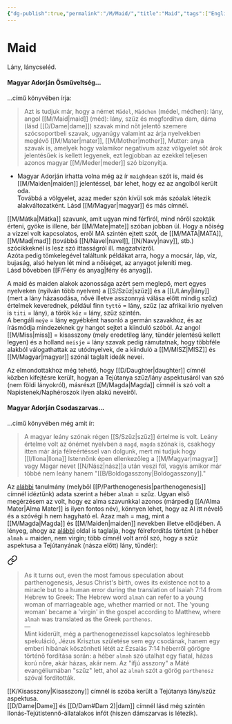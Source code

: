 ```yaml
---
{"dg-publish":true,"permalink":"/M/Maid/","title":"Maid","tags":["Englishtexttranslated","containstransclusions"],"created":"2023-10-21T03:53","updated":"2024-02-10T04:09"}
---
```



# Maid

Lány, lánycseléd.  

#### Magyar Adorján Ősműveltség...  

...című könyvében írja:  
> Azt is tudjuk már, hogy a német `Mädel`, `Mädchen` (médel, médhen): lány, angol [[M/Maid\|maid]] (méd): lány, szűz és megfordítva dam, dáma (lásd [[D/Dame\|dame]]) szavak mind nőt jelentő szemere szócsoportbeli szavak, ugyanúgy valamint az árja nyelvekben meglévő [[M/Mater\|mater]], [[M/Mother\|mother]], Mutter: anya szavak is, amelyek hogy valamikor negatívum azaz völgyelet sőt árok jelentésűek is kellett legyenek, ezt legjobban az ezekkel teljesen azonos magyar [[M/Meder\|meder]] szó bizonyítja.  
- Magyar Adorján írhatta volna még az ír `maighdean` szót is, maid és [[M/Maiden\|maiden]] jelentéssel, bár lehet, hogy ez az angolból került oda.  
Továbbá a völgyelet, azaz meder szón kívül sok más szóalak létezik alakváltozatként. Lásd [[M/Magyar\|magyar]] és más címnél.  

[[M/Mátka\|Mátka]] szavunk, amit ugyan mind férfiról, mind nőről szokták érteni, gyöke is illene, bár [[M/Mate\|mate]] szóban jobban ül. Hogy a nőiség a vízzel volt kapcsolatos, erről MA szintén ejtett szót, de [[M/MATA\|MATA]], [[M/Mad\|mad]] (továbbá [[N/Navel\|navel]], [[N/Navy\|navy]], stb.) szócikkeknél is lesz szó ittasságról ill. magzatvízről.  
Azóta pedig tömkelegével találtunk példákat arra, hogy a mocsár, láp, víz, bujaság, alsó helyen lét mind a nőiséget, az anyagot jeleníti meg.  
Lásd bővebben [[F/Fény és anyag\|fény és anyag]].  

A maid és maiden alakok azonossága azért sem meglepő, mert egyes nyelveken (nyilván több nyelven) a [[S/Szűz\|szűz]] és a [[L/Lány\|lány]] (mert a lány házasodása, nővé illetve asszonnyá válása előtt mindig szűz) értelmek keverednek, például finn `tyttö` = lány, szűz (az afrikai krio nyelven is `titi` = lány), a török `kőz` = lány, szűz szintén.  
A bengáli `meẏe` = lány egyébként hasonló a germán szavakhoz, és az írásmódja mindezeknek gy hangot sejtet a kiinduló szóból. Az angol [[M/Miss\|miss]] = kisasszony (mely eredetileg lány, tündér jelentésű kellett legyen) és a holland `meisje` = lány szavak pedig rámutatnak, hogy többféle alakból válogathattak az utódnyelvek, de a kiinduló a [[M/MISZ\|MISZ]] és [[M/Magyar\|magyar]] szónál taglalt ideák nevei.  

Az elmondottakhoz még tehető, hogy [[D/Daughter\|daughter]] címnél közben kifejtésre került, hogyan a Tejútanya szűz/lány aspektusáról van szó (nem földi lányokról), másrészt [[M/Magda\|Magda]] címnél is szó volt a Napistenek/Naphéroszok ilyen alakú neveiről.  

#### Magyar Adorján Csodaszarvas...  

...című könyvében még amit ír:  
> A magyar leány szónak régen [[S/Szűz\|szűz]] értelme is volt. Leány értelme volt az ónémet nyelvben a `magd`, `magda` szónak is, csakhogy itten már árja félreértéssel van dolgunk, mert mi tudjuk hogy [[I/Ilona\|Ilona]] Istennőnk épen ellenkezőleg a [[M/Magyar\|magyar]] vagy Magar nevet [[N/Nász\|nász]]a után veszi föl, vagyis amikor már többé nem leány hanem "[[B/Boldogasszony\|Boldogasszony]]."  

Az [alábbi](https://www.cell.com/current-biology/pdf/S0960-9822(15)00782-4.pdf) tanulmány (melyből [[P/Parthenogenesis\|parthenogenesis]] címnél idéztünk) adata szerint a héber `almah` = szűz. Ugyan első megérzésem az volt, hogy ez alma szavunkkal azonos (márpedig [[A/Alma Mater\|Alma Mater]] is ilyen fontos név), könnyen lehet, hogy az Al itt névelő és a szóvégi h nem hagyható el. Azaz mah = mag, mint a [[M/Magda\|Magda]] és [[M/Maiden\|maiden]] nevekben illetve elődjében. A lényeg, ahogy az [alábbi](https://carm.org/isaiah-7-14-virgin) oldal is taglalja, hogy félrefordítás történt (a héber `almah` = maiden, nem virgin; több címnél volt arról szó, hogy a szűz aspektusa a Tejútanyának (násza előtt) lány, tündér):  

<div class="transclusion internal-embed is-loaded"><a class="markdown-embed-link" href="/p/parthenogenesis/#fug3hb" aria-label="Open link"><svg xmlns="http://www.w3.org/2000/svg" width="24" height="24" viewBox="0 0 24 24" fill="none" stroke="currentColor" stroke-width="2" stroke-linecap="round" stroke-linejoin="round" class="svg-icon lucide-link"><path d="M10 13a5 5 0 0 0 7.54.54l3-3a5 5 0 0 0-7.07-7.07l-1.72 1.71"></path><path d="M14 11a5 5 0 0 0-7.54-.54l-3 3a5 5 0 0 0 7.07 7.07l1.71-1.71"></path></svg></a><div class="markdown-embed">



> As it turns out, even the most famous speculation about parthenogenesis, Jesus Christ's birth, owes its existence not to a miracle but to a human error during the translation of Isaiah 7:14 from Hebrew to Greek: The Hebrew word `almah` can refer to a young woman of marriageable age, whether married or not. The 'young woman' became a 'virgin' in the gospel according to Matthew, where `almah` was translated as the Greek `parthenos`.  
> —  
> Mint kiderült, még a parthenogenezissel kapcsolatos leghíresebb spekuláció, Jézus Krisztus születése sem egy csodának, hanem egy emberi hibának köszönheti létét az Ézsaiás 7:14 héberről görögre történő fordítása során: a héber `almah` szó utalhat egy fiatal, házas korú nőre, akár házas, akár nem. Az "ifjú asszony" a Máté evangéliumában "szűz" lett, ahol az `almah` szót a görög `parthenosz` szóval fordították.  


</div></div>
  

[[K/Kisasszony\|Kisasszony]] címnél is szóba került a Tejútanya lány/szűz aspektusa.  
[[D/Dame\|Dame]] és [[D/Dam#Dam 2)\|dam]] címnél lásd még szintén Ilonás-Tejútistennő-állatalakos infót (hiszen dámszarvas is létezik).  